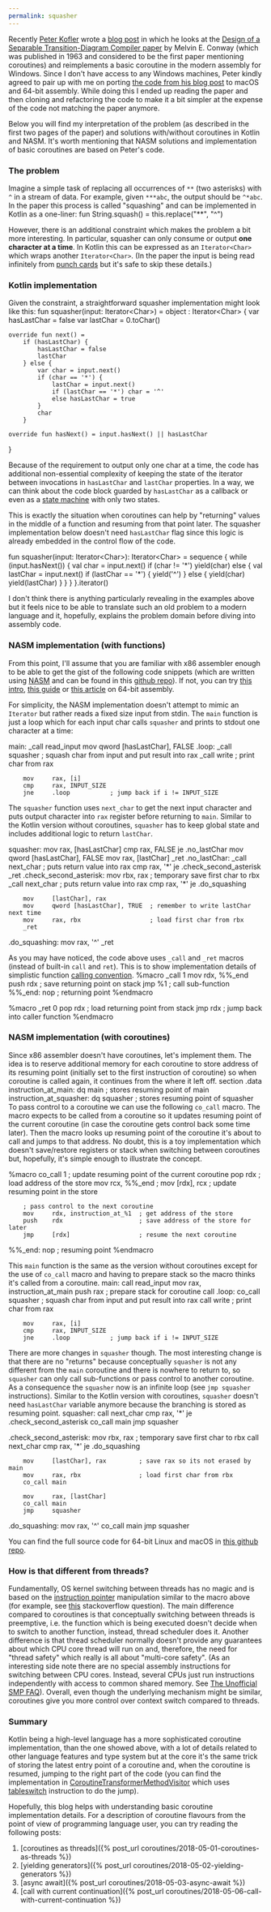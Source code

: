```yaml
---
permalink: squasher
---
```


Recently [Peter Kofler] wrote a [blog post] in which he looks at the [Design of a Separable Transition-Diagram Compiler paper][the-paper] by Melvin E. Conway (which was published in 1963 and considered to be the first paper mentioning coroutines) and reimplements a basic coroutine in the modern assembly for Windows. Since I don't have access to any Windows machines, Peter kindly agreed to pair up with me on porting [the code from his blog post][the code] to macOS and 64-bit assembly. While doing this I ended up reading the paper and then cloning and refactoring the code to make it a bit simpler at the expense of the code not matching the paper anymore.

Below you will find my interpretation of the problem (as described in the first two pages of the paper) and solutions with/without coroutines in Kotlin and NASM. It's worth mentioning that NASM solutions and implementation of basic coroutines are based on Peter's code.

### The problem
Imagine a simple task of replacing all occurrences of `**` (two asterisks) with `^` in a stream of data. For example, given `***abc`, the output should be `^*abc`. In the paper this process is called "squashing" and can be implemented in Kotlin as a one-liner: 
<kotlin>
fun String.squash() = this.replace("**", "^")
</kotlin>

However, there is an additional constraint which makes the problem a bit more interesting. In particular, squasher can only consume or output **one character at a time**. In Kotlin this can be expressed as an `Iterator<Char>` which wraps another `Iterator<Char>`. (In the paper the input is being read infinitely from [punch cards] but it's safe to skip these details.) 

### Kotlin implementation
Given the constraint, a straightforward squasher implementation might look like this:
<kotlin>
fun squasher(input: Iterator&lt;Char&gt;) = object : Iterator&lt;Char&gt; {
    var hasLastChar = false
    var lastChar = 0.toChar()
 
    override fun next() =
        if (hasLastChar) {
            hasLastChar = false
            lastChar
        } else {
            var char = input.next()
            if (char == '*') {
                lastChar = input.next()
                if (lastChar == '*') char = '^'
                else hasLastChar = true
            }
            char
        }

    override fun hasNext() = input.hasNext() || hasLastChar
}
</kotlin>

Because of the requirement to output only one char at a time, the code has additional non-essential complexity of keeping the state of the iterator between invocations in `hasLastChar` and `lastChar` properties. In a way, we can think about the code block guarded by `hasLastChar` as a callback or even as a [state machine] with only two states. 

This is exactly the situation when coroutines can help by "returning" values in the middle of a function and resuming from that point later. The squasher implementation below doesn't need `hasLastChar` flag since this logic is already embedded in the control flow of the code. 

<kotlin>
fun squasher(input: Iterator&lt;Char&gt;): Iterator&lt;Char&gt; = sequence {
    while (input.hasNext()) {
        val char = input.next()
        if (char != '*') yield(char)
        else {
            val lastChar = input.next()
            if (lastChar == '*') {
                yield('^')
            } else {
                yield(char)
                yield(lastChar)
            }
        }
    }
}.iterator()
</kotlin>

I don't think there is anything particularly revealing in the examples above but it feels nice to be able to translate such an old problem to a modern language and it, hopefully, explains the problem domain before diving into assembly code.


### NASM implementation (with functions)
From this point, I'll assume that you are familiar with x86 assembler enough to be able to get the gist of the following code snippets (which are written using [NASM] and can be found in this [github repo][github-squasher]). If not, you can try [this intro][x86asm-guide-1], [this guide][x86asm-guide-2] or [this article][asm64bit] on 64-bit assembly.

For simplicity, the NASM implementation doesn't attempt to mimic an `Iterator` but rather reads a fixed size input from stdin.
The `main` function is just a loop which for each input char calls `squasher` and prints to stdout one character at a time:

<x86asm>
main:
        _call   read_input
        mov     qword [hasLastChar], FALSE
.loop:
        _call   squasher        ; squash char from input and put result into rax
        _call   write           ; print char from rax

        mov     rax, [i]
        cmp     rax, INPUT_SIZE 
        jne     .loop           ; jump back if i != INPUT_SIZE 
</x86asm>

The `squasher` function uses `next_char` to get the next input character and puts output character into `rax` register before returning to `main`. Similar to the Kotlin version without coroutines, `squasher` has to keep global state and includes additional logic to return `lastChar`.

<x86asm>
squasher:
        mov     rax, [hasLastChar]
        cmp     rax, FALSE
        je      .no_lastChar
        mov     qword [hasLastChar], FALSE
        mov     rax, [lastChar]
        _ret
.no_lastChar:
        _call   next_char                  ; puts return value into rax
        cmp     rax, '*'
        je     .check_second_asterisk
        _ret
.check_second_asterisk:
        mov     rbx, rax                   ; temporary save first char to rbx
        _call   next_char                  ; puts return value into rax
        cmp     rax, '*'
        je      .do_squashing

        mov     [lastChar], rax
        mov     qword [hasLastChar], TRUE  ; remember to write lastChar next time
        mov     rax, rbx                   ; load first char from rbx
        _ret
.do_squashing:
        mov     rax, '^'
        _ret
</x86asm>

As you may have noticed, the code above uses `_call` and `_ret` macros (instead of built-in `call` and `ret`). This is to show implementation details of simplistic function [calling convention].
<x86asm>
%macro _call 1
        mov     rdx, %%_end
        push    rdx         ; save returning point on stack
        jmp     %1          ; call sub-function
%%_end: nop                 ; returning point
%endmacro

%macro _ret 0
        pop     rdx         ; load returning point from stack
        jmp     rdx         ; jump back into caller function
%endmacro
</x86asm>


### NASM implementation (with coroutines)
Since x86 assembler doesn't have coroutines, let's implement them. The idea is to reserve additional memory for each coroutine to store address of its resuming point (initially set to the first instruction of coroutine) so when coroutine is called again, it continues from the where it left off.
<x86asm>
section .data
instruction_at_main:       dq    main     ; stores resuming point of main
instruction_at_squasher:   dq    squasher ; stores resuming point of squasher
</x86asm>
To pass control to a coroutine we can use the following `co_call` macro. The macro expects to be called from a coroutine so it updates resuming point of the current coroutine (in case the coroutine gets control back some time later). Then the macro looks up resuming point of the coroutine it's about to call and jumps to that address. No doubt, this is a toy implementation which doesn't save/restore registers or stack when switching between coroutines but, hopefully, it's simple enough to illustrate the concept.

<x86asm>
%macro co_call 1
        ; update resuming point of the current coroutine
        pop     rdx                     ; load address of the store
        mov     rcx, %%_end             ;
        mov     [rdx], rcx              ; update resuming point in the store

        ; pass control to the next coroutine
        mov     rdx, instruction_at_%1  ; get address of the store
        push    rdx                     ; save address of the store for later
        jmp     [rdx]                   ; resume the next coroutine

%%_end: nop                             ; resuming point
%endmacro
</x86asm>

This `main` function is the same as the version without coroutines except for the use of `co_call` macro and having to prepare stack so the macro thinks it's called from a coroutine.
<x86asm>
main:
        call    read_input
        mov     rax, instruction_at_main
        push    rax             ; prepare stack for coroutine call
.loop:
        co_call squasher        ; squash char from input and put result into rax
        call    write           ; print char from rax

        mov     rax, [i]
        cmp     rax, INPUT_SIZE 
        jne     .loop           ; jump back if i != INPUT_SIZE
</x86asm>

There are more changes in `squasher` though. The most interesting change is that there are no "returns" because conceptually `squasher` is not any different from the `main` coroutine and there is nowhere to return to, so `squasher` can only call sub-functions or pass control to another coroutine. As a consequence the `squasher` now is an infinite loop (see `jmp squasher` instructions). Similar to the Kotlin version with coroutines, `squasher` doesn't need `hasLastChar` variable anymore because the branching is stored as resuming point.
<x86asm>
squasher:
        call    next_char
        cmp     rax, '*'
        je     .check_second_asterisk
        co_call main
        jmp     squasher

.check_second_asterisk:
        mov     rbx, rax                ; temporary save first char to rbx
        call    next_char
        cmp     rax, '*'
        je      .do_squashing

        mov     [lastChar], rax         ; save rax so its not erased by main
        mov     rax, rbx                ; load first char from rbx
        co_call main

        mov     rax, [lastChar]
        co_call main
        jmp     squasher

.do_squashing:
        mov     rax, '^'
        co_call main
        jmp     squasher
</x86asm>

You can find the full source code for 64-bit Linux and macOS in [this github repo][github-squasher].

### How is that different from threads?
Fundamentally, OS kernel switching between threads has no magic and is based on the [instruction pointer] manipulation similar to the macro above (for example, see [this][kernel-switch] stackoverflow question). The main difference compared to coroutines is that conceptually switching between threads is preemptive, i.e. the function which is being executed doesn't decide when to switch to another function, instead, thread scheduler does it. Another difference is that thread scheduler normally doesn't provide any guarantees about which CPU core thread will run on and, therefore, the need for "thread safety" which really is all about "multi-core safety". (As an interesting side note there are no special assembly instructions for switching between CPU cores. Instead, several CPUs just run instructions independently with access to common shared memory. See [The Unofficial SMP FAQ]). Overall, even though the underlying mechanism might be similar, coroutines give you more control over context switch compared to threads.

### Summary
Kotlin being a high-level language has a more sophisticated coroutine implementation, than the one showed above, with a lot of details related to other language features and type system but at the core it's the same trick of storing the latest entry point of a coroutine and, when the coroutine is resumed, jumping to the right part of the code (you can find the implementation in [CoroutineTransformerMethodVisitor] which uses [tableswitch] instruction to do the jump). 

Hopefully, this blog helps with understanding basic coroutine implementation details. For a description of coroutine flavours from the point of view of programming language user, you can try reading the following posts:
1. [coroutines as threads]({% post_url coroutines/2018-05-01-coroutines-as-threads %})
2. [yielding generators]({% post_url coroutines/2018-05-02-yielding-generators %})
3. [async await]({% post_url coroutines/2018-05-03-async-await %})
4. [call with current continuation]({% post_url coroutines/2018-05-06-call-with-current-continuation %})


[Peter Kofler]: https://twitter.com/codecopkofler
[blog post]: https://blog.code-cop.org/2020/06/conways-squasher-coroutine.html
[the-paper]: https://www.melconway.com/Home/pdf/compiler.pdf
[the code]: https://github.com/codecop/Conways-Squasher-Coroutine
[punch cards]: https://en.wikipedia.org/wiki/Punched_card
[state machine]: https://en.wikipedia.org/wiki/Finite-state_machine
[x86asm-guide-1]: https://www.nayuki.io/page/a-fundamental-introduction-to-x86-assembly-programming
[x86asm-guide-2]: https://www.cs.virginia.edu/~evans/cs216/guides/x86.html
[asm64bit]: https://software.intel.com/content/www/us/en/develop/articles/introduction-to-x64-assembly.html
[calling convention]: https://en.wikipedia.org/wiki/X86_calling_conventions
[nasm]: https://nasm.us
[github-squasher]: https://github.com/dkandalov/squasher
[instruction pointer]: https://en.wikipedia.org/wiki/Program_counter
[kernel-switch]: https://stackoverflow.com/questions/6525905/how-does-scheduleswitch-to-functions-from-linux-kernel-actually-work
[The Unofficial SMP FAQ]: https://code-examples.net/en/q/6669e
[tableswitch]: https://docs.oracle.com/javase/specs/jvms/se11/html/jvms-6.html#jvms-6.5.tableswitch
[CoroutineTransformerMethodVisitor]: https://github.com/JetBrains/kotlin/blob/v1.3.72/compiler/backend/src/org/jetbrains/kotlin/codegen/coroutines/CoroutineTransformerMethodVisitor.kt#L161
